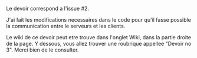 Le devoir correspond a l'issue #2. 


J'ai fait les modifications necessaires dans le code pour qu'il fasse possible la communication entre le serveurs et les clients. 

Le wiki de ce devoir peut etre trouve dans l'onglet Wiki, dans la partie droite de la page. Y dessous, vous allez trouver une roubrique appellee "Devoir no 3". Merci bien de le consulter.
